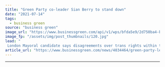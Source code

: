 ```yaml
---
title: "Green Party co-leader Sian Berry to stand down"
date: "2021-07-14"
tags: 
  - business green
source: "business green"
image_url: "https://www.businessgreen.com/api/v1/wps/bfda5e9/2d750ba4-bb14-478b-a6d5-9f70daa475cd/7/JBSB-portrait-cleanair-launch-800-185x114.jpg"
image_fp: "/assets/img/post_thumbnails/120.jpg"
lead: "
 London Mayoral candidate says disagreements over trans rights within the party have resulted in 'mixed messages' ..."
article_url: "https://www.businessgreen.com/news/4034464/green-party-leader-sian-berry-stand"
---
```


---
